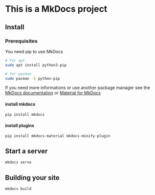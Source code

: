 # This is a MkDocs project

## Install

### Prerequisites

You need pip to use MkDocs
```bash
# for apt
sudo apt install python3-pip
```
```bash
# for pacman
sudo pacman -S python-pip
```
If you need more informations or use another package manager see the [MkDocs documentation](https://www.mkdocs.org/getting-started/) or [Material for MkDocs](https://squidfunk.github.io/mkdocs-material/)

#### install mkdocs

```bash
pip install mkdocs
```

#### install plugins

```bash
pip install mkdocs-material mkdocs-minify-plugin
```

## Start a server
```bash
mkdocs serve
```

## Building your site
```bash
mkdocs build
```

